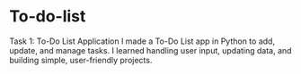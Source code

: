 # To-do-list
Task 1: To-Do List Application  I made a To-Do List app in Python to add, update, and manage tasks. I learned handling user input, updating data, and building simple, user-friendly projects.
